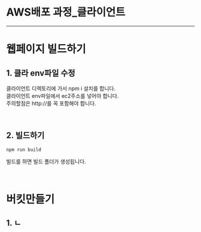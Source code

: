 # AWS배포 과정_클라이언트

---

# 웹페이지 빌드하기

## 1. 클라 env파일 수정

클라이언트 디렉토리에 가서 npm i 설치를 합니다.  
클라이언트 env파일에서 ec2주소를 넣어야 합니다.  
주의할점은 http://를 꼭 포함해야 합니다.  

<br />

## 2. 빌드하기

```
npm run build
```

빌드를 하면 빌드 폴더가 생성됩니다.

<br />

# 버킷만들기

## 1. ㄴ
